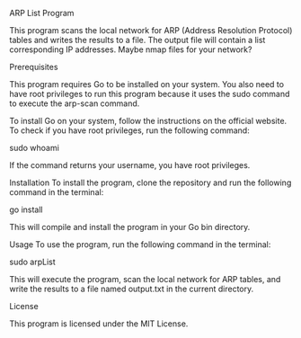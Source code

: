ARP List Program

This program scans the local network for ARP (Address Resolution Protocol) tables and writes the results to a file. The output file will contain a list corresponding IP addresses. Maybe nmap files for your network?

Prerequisites

This program requires Go to be installed on your system. You also need to have root privileges to run this program because it uses the sudo command to execute the arp-scan command.

To install Go on your system, follow the instructions on the official website.
To check if you have root privileges, run the following command:

sudo whoami

If the command returns your username, you have root privileges.

Installation
To install the program, clone the repository and run the following command in the terminal:

go install

This will compile and install the program in your Go bin directory.

Usage
To use the program, run the following command in the terminal:

sudo arpList

This will execute the program, scan the local network for ARP tables, and write the results to a file named output.txt in the current directory.

License

This program is licensed under the MIT License.